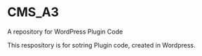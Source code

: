 # CMS_A3
A repository for WordPress Plugin Code

This respository is for sotring Plugin code, created in Wordpress.
